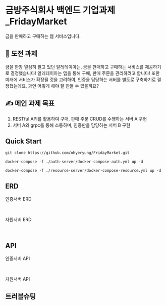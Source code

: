 # 금방주식회사 백엔드 기업과제_FridayMarket
금을 판매하고 구매하는 웹 서비스입니다.

## 🚀 도전 과제

금을 한창 열심히 팔고 있던 알레테이아는, 금을 판매하고 구매하는 서비스를 제공하기로 결정했습니다!
알레테이아는 앱을 통해 구매, 판매 주문을 관리하려고 합니다! 또한 미래에 서비스가 확장될 것을 고려하여,
인증을 담당하는 서버를 별도로 구축하기로 결정했는데요,
과연 어떻게 해야 잘 만들 수 있을까요?

## ✍️ 메인 과제 목표

1. RESTful API를 활용하여 구매, 판매 주문 CRUD를 수행하는 서버 A 구현
2. 서버 A와 grpc를 통해 소통하며, 인증만을 담당하는 서버 B 구현


## Quick Start

``` 
git clone https://github.com/ohyeryung/FridayMarket.git 
```

```
docker-compose -f ./auth-server/docker-compose-auth.yml up -d

docker-compose -f ./resource-server/docker-compose-resource.yml up -d
```

## ERD

인증서버 ERD

<br>

자원서버 ERD


<br>

## API

인증서버 API

<br>

자원서버 API

## 트러블슈팅

